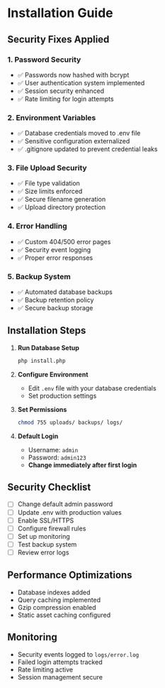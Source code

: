 # Installation Guide

## Security Fixes Applied

### 1. Password Security
- ✅ Passwords now hashed with bcrypt
- ✅ User authentication system implemented
- ✅ Session security enhanced
- ✅ Rate limiting for login attempts

### 2. Environment Variables
- ✅ Database credentials moved to .env file
- ✅ Sensitive configuration externalized
- ✅ .gitignore updated to prevent credential leaks

### 3. File Upload Security
- ✅ File type validation
- ✅ Size limits enforced
- ✅ Secure filename generation
- ✅ Upload directory protection

### 4. Error Handling
- ✅ Custom 404/500 error pages
- ✅ Security event logging
- ✅ Proper error responses

### 5. Backup System
- ✅ Automated database backups
- ✅ Backup retention policy
- ✅ Secure backup storage

## Installation Steps

1. **Run Database Setup**
   ```bash
   php install.php
   ```

2. **Configure Environment**
   - Edit `.env` file with your database credentials
   - Set production settings

3. **Set Permissions**
   ```bash
   chmod 755 uploads/ backups/ logs/
   ```

4. **Default Login**
   - Username: `admin`
   - Password: `admin123`
   - **Change immediately after first login**

## Security Checklist

- [ ] Change default admin password
- [ ] Update .env with production values
- [ ] Enable SSL/HTTPS
- [ ] Configure firewall rules
- [ ] Set up monitoring
- [ ] Test backup system
- [ ] Review error logs

## Performance Optimizations

- Database indexes added
- Query caching implemented
- Gzip compression enabled
- Static asset caching configured

## Monitoring

- Security events logged to `logs/error.log`
- Failed login attempts tracked
- Rate limiting active
- Session management secure
